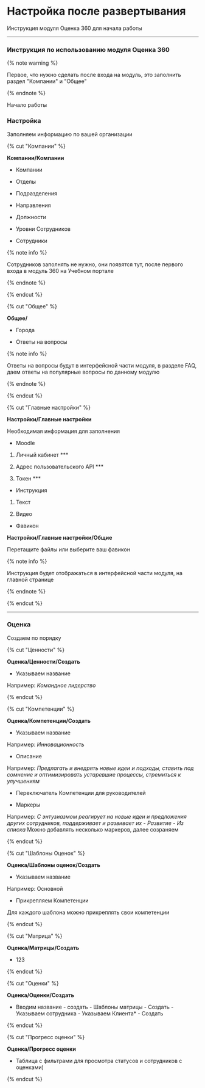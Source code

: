 # Настройка после развертывания

Инструкция модуля Оценка 360 для начала работы

---

### Инструкция по использованию модуля Оценка 360

{% note warning %}

Первое, что нужно сделать после входа на модуль, это заполнить раздел "Компании" и "Общее"

{% endnote %}

Начало работы

### Настройка

Заполняем информацию по вашей организации

{% cut "Компании" %}

**Компании/Компании**

- Компании 

- Отделы 

- Подразделения

- Направления

- Должности

- Уровни Сотрудников

- Сотрудники

{% note info %}

Сотрудников заполнять не нужно, они появятся тут, после первого входа в модуль 360 на Учебном портале

{% endnote %}

{% endcut %}

{% cut "Общее" %}

**Общее/**

- Города

- Ответы на вопросы

{% note info %}

Ответы на вопросы будут в интерфейсной части модуля, в разделе FAQ, даем ответы на популярные вопросы по данному модулю

{% endnote %}

{% endcut %}

{% cut "Главные настройки" %}

**Настройки/Главные настройки**

Необходимая информация для заполнения

- Moodle 

1. Личный кабинет ***

1. Адрес пользовательского API ***

1. Токен ***

- Инструкция 

1. Текст

1. Видео

- Фавикон   

**Настройки/Главные настройки/Общие**

Перетащите файлы или выберите ваш фавикон 

{% note info %}

Инструкция будет отображаться в интерфейсной части модуля, на главной странице

{% endnote %}

{% endcut %}

---

### Оценка

Создаем по порядку

{% cut "Ценности" %}

**Оценка/Ценности/Создать**

* Указываем название

Например: _Командное лидерство_

{% endcut %}

{% cut "Компетенции" %}

**Оценка/Компетенции/Создать**

* Указываем название

Например: _Инновационность_

* Описание

Например: _Предлагать и внедрять новые идеи и подходы, ставить под сомнение и оптимизировать устаревшие процессы, стремиться к улучшениям_

* Переключатель Компетенции для руководителей

* Маркеры

Например: _С энтузиазмом реагирует на новые идеи и предложения других сотрудников, поддерживает и развивает их_ - _Развитие_ - _Из списка_
Можно добавлять несколько маркеров, далее созраняем

{% endcut %}

{% cut "Шаблоны Оценок" %}

**Оценка/Шаблоны оценок/Создать**

* Указываем название

Например: Основной

* Прикрепляем Компетенции

Для каждого шаблона можно прикреплять свои компетенции

{% endcut %}

{% cut "Матрица" %}

**Оценка/Матрицы/Создать**

* 123

{% endcut %}

{% cut "Оценки" %}

**Оценка/Оценки/Создать**

* Вводим название - создать - Шаблоны матрицы - Создать - Указываем сотрудника - Указываем Клиента* - Создать

{% endcut %}

{% cut "Прогресс оценки" %}

**Оценка/Прогресс оценки**

* Таблица с фильтрами для просмотра статусов и сотрудников с оценками)

{% endcut %}
